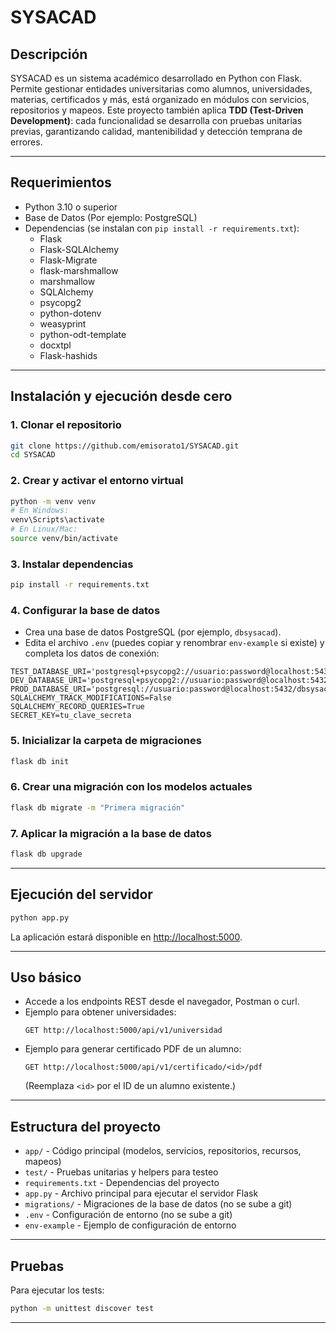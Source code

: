 
# SYSACAD

## Descripción

SYSACAD es un sistema académico desarrollado en Python con Flask. Permite gestionar entidades universitarias como alumnos, universidades, materias, certificados y más, está organizado en módulos con servicios, repositorios y mapeos.
Este proyecto también aplica **TDD (Test-Driven Development)**: cada funcionalidad se desarrolla con pruebas unitarias previas, garantizando calidad, mantenibilidad y detección temprana de errores.

---

## Requerimientos

- Python 3.10 o superior
- Base de Datos (Por ejemplo: PostgreSQL)
- Dependencias (se instalan con `pip install -r requirements.txt`):
  - Flask
  - Flask-SQLAlchemy
  - Flask-Migrate
  - flask-marshmallow
  - marshmallow
  - SQLAlchemy
  - psycopg2
  - python-dotenv
  - weasyprint
  - python-odt-template
  - docxtpl
  - Flask-hashids

---

## Instalación y ejecución desde cero

### 1. Clonar el repositorio

```bash
git clone https://github.com/emisorato1/SYSACAD.git
cd SYSACAD
```

### 2. Crear y activar el entorno virtual

```bash
python -m venv venv
# En Windows:
venv\Scripts\activate
# En Linux/Mac:
source venv/bin/activate
```

### 3. Instalar dependencias

```bash
pip install -r requirements.txt
```

### 4. Configurar la base de datos

- Crea una base de datos PostgreSQL (por ejemplo, `dbsysacad`).
- Edita el archivo `.env` (puedes copiar y renombrar `env-example` si existe) y completa los datos de conexión:

```env
TEST_DATABASE_URI='postgresql+psycopg2://usuario:password@localhost:5432/dbsysacad'
DEV_DATABASE_URI='postgresql+psycopg2://usuario:password@localhost:5432/dbsysacad'
PROD_DATABASE_URI='postgresql://usuario:password@localhost:5432/dbsysacad'
SQLALCHEMY_TRACK_MODIFICATIONS=False
SQLALCHEMY_RECORD_QUERIES=True
SECRET_KEY=tu_clave_secreta
```

### 5. Inicializar la carpeta de migraciones

```bash
flask db init
```

### 6. Crear una migración con los modelos actuales

```bash
flask db migrate -m "Primera migración"
```

### 7. Aplicar la migración a la base de datos

```bash
flask db upgrade
```

---

## Ejecución del servidor

```bash
python app.py
```
La aplicación estará disponible en [http://localhost:5000](http://localhost:5000).

---

## Uso básico

- Accede a los endpoints REST desde el navegador, Postman o curl.
- Ejemplo para obtener universidades:
  ```
  GET http://localhost:5000/api/v1/universidad
  ```
- Ejemplo para generar certificado PDF de un alumno:
  ```
  GET http://localhost:5000/api/v1/certificado/<id>/pdf
  ```
  (Reemplaza `<id>` por el ID de un alumno existente.)

---

## Estructura del proyecto

- `app/` - Código principal (modelos, servicios, repositorios, recursos, mapeos)
- `test/` - Pruebas unitarias y helpers para testeo
- `requirements.txt` - Dependencias del proyecto
- `app.py` - Archivo principal para ejecutar el servidor Flask
- `migrations/` - Migraciones de la base de datos (no se sube a git)
- `.env` - Configuración de entorno (no se sube a git)
- `env-example` - Ejemplo de configuración de entorno

---

## Pruebas

Para ejecutar los tests:

```bash
python -m unittest discover test
```

---


